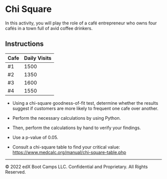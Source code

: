 # Chi Square

In this activity, you will play the role of a café entrepreneur who owns four cafés in a town full of avid coffee drinkers.

## Instructions

| Cafe | Daily Visits |
| ---- | ------------ |
| #1   | 1500         |
| #2   | 1350         |
| #3   | 1600         |
| #4   | 1550         |


* Using a chi-square goodness-of-fit test, determine whether the results suggest if customers are more likely to frequent one cafe over another.

* Perform the necessary calculations by using Python.

* Then, perform the calculations by hand to verify your findings.

* Use a p-value of 0.05.

* Consult a chi-square table to find your critical value: <https://www.medcalc.org/manual/chi-square-table.php>
- - -

© 2022 edX Boot Camps LLC. Confidential and Proprietary. All Rights Reserved.

